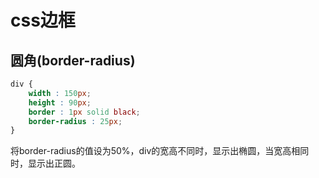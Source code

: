 # css边框

## 圆角(border-radius)

```css
div {
    width : 150px;
    height : 90px;
    border : 1px solid black;
    border-radius : 25px;
}
```

将border-radius的值设为50%，div的宽高不同时，显示出椭圆，当宽高相同时，显示出正圆。

